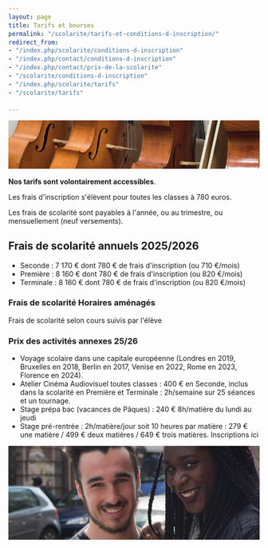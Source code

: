 ```yaml
---
layout: page
title: Tarifs et bourses
permalink: "/scolarite/tarifs-et-conditions-d-inscription/"
redirect_from:
- "/index.php/scolarite/conditions-d-inscription"
- "/index.php/contact/conditions-d-inscription"
- "/index.php/contact/prix-de-la-scolarite"
- "/scolarite/conditions-d-inscription"
- "/index.php/scolarite/tarifs"
- "/scolarite/tarifs"

---
```

![Prix de la scolarité - Ecole Saint-John Perse](/images/musique.jpg)

**Nos tarifs sont volontairement accessibles**.

Les frais d'inscription s'élèvent pour toutes les classes à 780 euros.

Les frais de scolarité sont payables à l'année, ou au trimestre, ou mensuellement (neuf versements).

## Frais de scolarité annuels 2025/2026

- Seconde : 7 170 € dont 780 € de frais d'inscription (ou 710 €/mois)
- Première : 8 160 € dont 780 € de frais d'inscription (ou 820 €/mois)
- Terminale : 8 160 € dont 780 € de frais d'inscription (ou 820 €/mois)

### Frais de scolarité Horaires aménagés

Frais de scolarité selon cours suivis par l'élève

### Prix des activités annexes 25/26

* Voyage scolaire dans une capitale européenne (Londres en 2019, Bruxelles en 2018, Berlin en 2017, Venise en 2022, Rome en 2023, Florence en 2024).
* Atelier Cinéma Audiovisuel toutes classes : 400 € en Seconde, inclus dans la scolarité en Première et Terminale : 2h/semaine sur 25 séances et un tournage.
* Stage prépa bac (vacances de Pâques) : 240 € 8h/matière du lundi au jeudi
* Stage pré-rentrée : 2h/matière/jour soit 10 heures par matière : 279 € une matière / 499 € deux matières / 649 € trois matières. Inscriptions ici  

![Conditions d'inscription - Ecole Saint-John Perse](/images/deux-etudiants.jpg)
